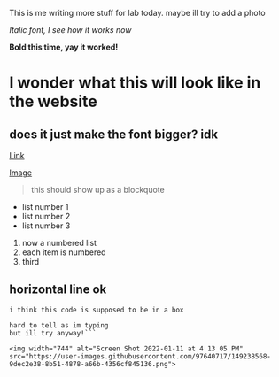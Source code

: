 This is me writing more stuff for lab today. maybe ill try to add a photo

*Italic font, I see how it works now*

**Bold this time, yay it worked!**

# I wonder what this will look like in the website

## does it just make the font bigger? idk

[Link](https://google.com)

[Image](https://commonmark.org/help/images/favicon.png)

> this should show up as a blockquote

* list number 1
* list number 2
* list number 3


1. now a numbered list
2. each item is numbered
3. third

horizontal line ok
---

`i think this code is supposed to be in a box`

``` hopefully all of this is in the box
hard to tell as im typing
but ill try anyway!```

<img width="744" alt="Screen Shot 2022-01-11 at 4 13 05 PM" src="https://user-images.githubusercontent.com/97640717/149238568-9dec2e38-8b51-4878-a66b-4356cf845136.png">
